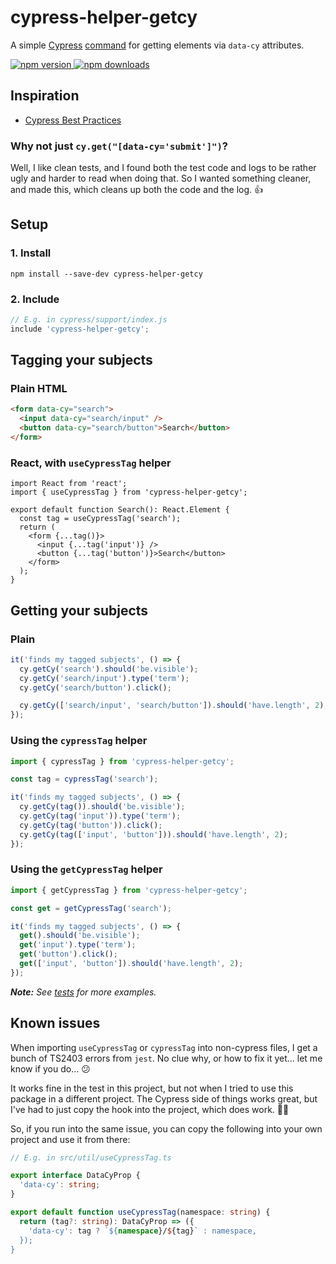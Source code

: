 # cypress-helper-getcy

A simple [Cypress](https://www.cypress.io/) [command](https://docs.cypress.io/api/cypress-api/custom-commands.html) for getting elements via `data-cy` attributes.

[![npm version](https://img.shields.io/npm/v/cypress-helper-getcy.svg?style=flat-square) ![npm downloads](https://img.shields.io/npm/dm/cypress-helper-getcy?style=flat-square)](https://www.npmjs.com/package/cypress-helper-getcy)

## Inspiration

- [Cypress Best Practices](https://docs.cypress.io/guides/references/best-practices.html#Selecting-Elements)

### Why not just `cy.get("[data-cy='submit']")`?

Well, I like clean tests, and I found both the test code and logs to be rather ugly and harder to read when doing that. So I wanted something cleaner, and made this, which cleans up both the code and the log. 👍

## Setup

### 1. Install

```shell
npm install --save-dev cypress-helper-getcy
```

### 2. Include

```js
// E.g. in cypress/support/index.js
include 'cypress-helper-getcy';
```

## Tagging your subjects

### Plain HTML

```html
<form data-cy="search">
  <input data-cy="search/input" />
  <button data-cy="search/button">Search</button>
</form>
```

### React, with `useCypressTag` helper

```tsx
import React from 'react';
import { useCypressTag } from 'cypress-helper-getcy';

export default function Search(): React.Element {
  const tag = useCypressTag('search');
  return (
    <form {...tag()}>
      <input {...tag('input')} />
      <button {...tag('button')}>Search</button>
    </form>
  );
}
```

## Getting your subjects

### Plain

```ts
it('finds my tagged subjects', () => {
  cy.getCy('search').should('be.visible');
  cy.getCy('search/input').type('term');
  cy.getCy('search/button').click();

  cy.getCy(['search/input', 'search/button']).should('have.length', 2);
});
```

### Using the `cypressTag` helper

```ts
import { cypressTag } from 'cypress-helper-getcy';

const tag = cypressTag('search');

it('finds my tagged subjects', () => {
  cy.getCy(tag()).should('be.visible');
  cy.getCy(tag('input')).type('term');
  cy.getCy(tag('button')).click();
  cy.getCy(tag(['input', 'button'])).should('have.length', 2);
});
```

### Using the `getCypressTag` helper

```ts
import { getCypressTag } from 'cypress-helper-getcy';

const get = getCypressTag('search');

it('finds my tagged subjects', () => {
  get().should('be.visible');
  get('input').type('term');
  get('button').click();
  get(['input', 'button']).should('have.length', 2);
});
```

_**Note:** See [tests](test/tests/getCy.ts) for more examples._

## Known issues

When importing `useCypressTag` or `cypressTag` into non-cypress files, I get a bunch of TS2403 errors from `jest`. No clue why, or how to fix it yet... let me know if you do... 😕

It works fine in the test in this project, but not when I tried to use this package in a different project. The Cypress side of things works great, but I've had to just copy the hook into the project, which does work. 🤷‍♂️

So, if you run into the same issue, you can copy the following into your own project and use it from there:

```ts
// E.g. in src/util/useCypressTag.ts

export interface DataCyProp {
  'data-cy': string;
}

export default function useCypressTag(namespace: string) {
  return (tag?: string): DataCyProp => ({
    'data-cy': tag ? `${namespace}/${tag}` : namespace,
  });
}
```
